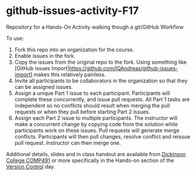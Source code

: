 # github-issues-activity-F17
Repository for a Hands-On Activity walking though a git/GitHub Workflow

To use:

1. Fork this repo into an organization for the course.
2. Enable issues in the fork.
3. Copy the issues from the original repo to the fork.  Using something 
like [GitHub issues Import|https://github.com/IQAndreas/github-issues-import] makes
this relatively painless.
4. Invite all participants to be collaborators in the organization so that they can be assigned issues.
5. Assign a unique Part 1 issue to each participant. Participants will complete these concurrently, and issue pull requests. All Part 1 tasks are independent so no conflicts should result when merging the pull requests or when they pull before starting Part 2 issues.
6. Assign each Part 2 issue to multiple participants. The instructor will make a concurrent change by copying code from the solution while participants work on these issues. Pull requests will generate merge conflicts. Participants will then pull changes, resolve conflict and reissue pull request.  Instructor can then merge one.

Additional details, slides and in class handout are available from
[Dickinson College COMP491](http://users.dickinson.edu/~braught/courses/cs491f17/cs491f17.html) or more specifically in the Hands-on section of the [Version Control](http://users.dickinson.edu/~braught/courses/cs491f17/cs491f17.html#0918) day.